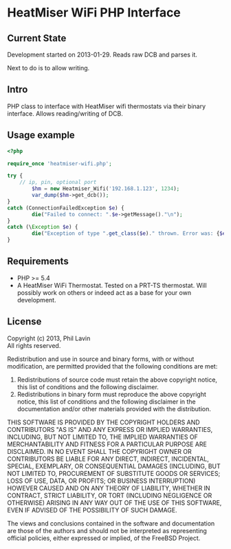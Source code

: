 HeatMiser WiFi PHP Interface
============================

Current State
-------------

Development started on 2013-01-29. Reads raw DCB and parses it.

Next to do is to allow writing.


Intro
-----

PHP class to interface with HeatMiser wifi thermostats via their binary interface. Allows reading/writing of DCB.



Usage example
-------------

```php
<?php

require_once 'heatmiser-wifi.php';

try {
	// ip, pin, optional port
        $hm = new Heatmiser_Wifi('192.168.1.123', 1234);
        var_dump($hm->get_dcb());
}
catch (ConnectionFailedException $e) {
        die("Failed to connect: ".$e->getMessage()."\n");
}
catch (\Exception $e) {
        die("Exception of type ".get_class($e)." thrown. Error was: {$e->getMessage()}\n");
}
```


Requirements
------------

* PHP >= 5.4
* A HeatMiser WiFi Thermostat. Tested on a PRT-TS thermostat. Will possibly work on others or indeed act as a base for your own development.



License
-------

Copyright (c) 2013, Phil Lavin  
All rights reserved.

Redistribution and use in source and binary forms, with or without
modification, are permitted provided that the following conditions are met: 

1. Redistributions of source code must retain the above copyright notice, this
   list of conditions and the following disclaimer. 
2. Redistributions in binary form must reproduce the above copyright notice,
   this list of conditions and the following disclaimer in the documentation
   and/or other materials provided with the distribution. 

THIS SOFTWARE IS PROVIDED BY THE COPYRIGHT HOLDERS AND CONTRIBUTORS "AS IS" AND
ANY EXPRESS OR IMPLIED WARRANTIES, INCLUDING, BUT NOT LIMITED TO, THE IMPLIED
WARRANTIES OF MERCHANTABILITY AND FITNESS FOR A PARTICULAR PURPOSE ARE
DISCLAIMED. IN NO EVENT SHALL THE COPYRIGHT OWNER OR CONTRIBUTORS BE LIABLE FOR
ANY DIRECT, INDIRECT, INCIDENTAL, SPECIAL, EXEMPLARY, OR CONSEQUENTIAL DAMAGES
(INCLUDING, BUT NOT LIMITED TO, PROCUREMENT OF SUBSTITUTE GOODS OR SERVICES;
LOSS OF USE, DATA, OR PROFITS; OR BUSINESS INTERRUPTION) HOWEVER CAUSED AND
ON ANY THEORY OF LIABILITY, WHETHER IN CONTRACT, STRICT LIABILITY, OR TORT
(INCLUDING NEGLIGENCE OR OTHERWISE) ARISING IN ANY WAY OUT OF THE USE OF THIS
SOFTWARE, EVEN IF ADVISED OF THE POSSIBILITY OF SUCH DAMAGE.

The views and conclusions contained in the software and documentation are those
of the authors and should not be interpreted as representing official policies, 
either expressed or implied, of the FreeBSD Project.
